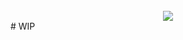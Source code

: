 <div align="center" style="padding-top:25px">
	<img src="https://i.ibb.co/D1DB8Dw/chatbot.png"  />
</div>
# WIP

